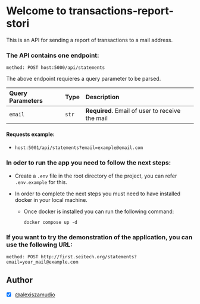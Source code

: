 # Welcome to transactions-report-stori

This is an API for sending a report of transactions to a mail address.

### The API contains one endpoint:
```method: POST host:5000/api/statements```

The above endpoint requieres a query parameter to be parsed.

| Query Parameters| Type        | Description                                     |
| :-------------  | :---------- | :---------------------------------------------- |
| `email`         | `str`       | **Required**. Email of user to receive the mail |


#### Requests example:

  - ```host:5001/api/statements?email=example@email.com```

### In oder to run the app you need to follow the next steps:
  - Create a `.env` file in the root directory of the project, you can refer `.env.example` for this.
  - In order to complete the next steps you must need to have installed docker in your local machine.

    * Once docker is installed you can run the following command:
      ```
      docker compose up -d
      ```

### If you want to try the demonstration of the application, you can use the following URL:
```method: POST http://first.seitech.org/statements?email=your_mail@example.com```

## Author
- [X] [@alexiszamudio](https://github.com/AlexisZamudioOrtega08)
